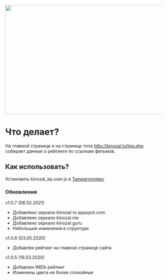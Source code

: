 <p align="center">
  <a href="https://github.com/mastdiekin/kinozal-kp">
    <img src="https://github.com/mastdiekin/kinozal-kp/blob/master/preview.gif" alt="" width="657" height="350">
  </a>
</p>

# Что делает?

На главной странице и на странице топа http://kinozal.tv/top.php собирает данные о рейтинге по ссылкам фильмов.

## Как использовать?

Установить kinozal_kp.user.js в [Tampermonkey](https://chrome.google.com/webstore/detail/tampermonkey/dhdgffkkebhmkfjojejmpbldmpobfkfo?hl=ru)

### Обновления
v1.0.7 (06.02.2021)
- Добавлено зеркало kinozal-tv.appspot.com
- Добавлено зеркало kinozal.me
- Добавлено зеркало kinozal.guru
- Небольшие изменения в структуре

v1.0.6 (03.05.2020)
- Добавлен рейтинг на главной странице сайта

v1.0.5 (19.03.2020)
- Добавлен IMDb рейтинг
- Изменены цвета на более спокойные